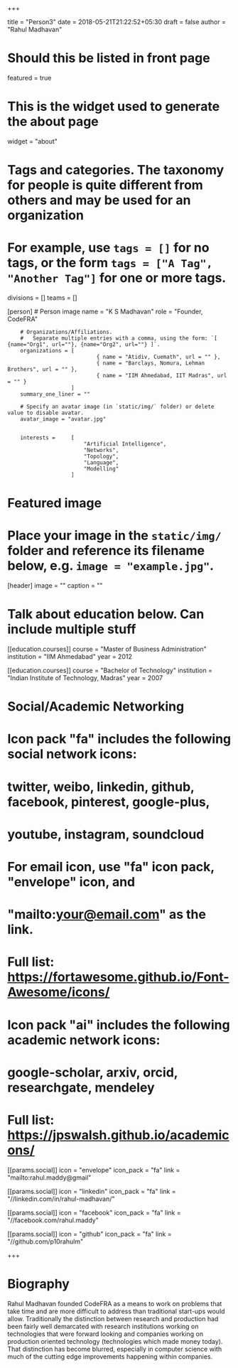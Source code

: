 +++

title = "Person3"
date = 2018-05-21T21:22:52+05:30
draft = false
author = "Rahul Madhavan"

# Should this be listed in front page
featured = true

# This is the widget used to generate the about page
widget = "about"

# Tags and categories. The taxonomy for people is quite different from others and may be used for an organization
# For example, use `tags = []` for no tags, or the form `tags = ["A Tag", "Another Tag"]` for one or more tags.
divisions = []
teams = []


[person]
        # Person image
        name = "K S Madhavan"
        role = "Founder, CodeFRA"

        # Organizations/Affiliations.
        #   Separate multiple entries with a comma, using the form: `[ {name="Org1", url=""}, {name="Org2", url=""} ]`.
        organizations = [
                                { name = "Atidiv, Cuemath", url = "" },
                                { name = "Barclays, Nomura, Lehman Brothers", url = "" },
                                { name = "IIM Ahmedabad, IIT Madras", url = "" }
                        ]
        summary_one_liner = ""

        # Specify an avatar image (in `static/img/` folder) or delete value to disable avatar.
        avatar_image = "avatar.jpg"


        interests =     [
                            "Artificial Intelligence",
                            "Networks",
                            "Topology",
                            "Language",
                            "Modelling"
                        ]


# Featured image
# Place your image in the `static/img/` folder and reference its filename below, e.g. `image = "example.jpg"`.
[header]
        image = ""
        caption = ""

# Talk about education below. Can include multiple stuff
[[education.courses]]
          course = "Master of Business Administration"
          institution = "IIM Ahmedabad"
          year = 2012

[[education.courses]]
          course = "Bachelor of Technology"
          institution = "Indian Institute of Technology, Madras"
          year = 2007


# Social/Academic Networking
#
# Icon pack "fa" includes the following social network icons:
#
#   twitter, weibo, linkedin, github, facebook, pinterest, google-plus,
#   youtube, instagram, soundcloud
#
#   For email icon, use "fa" icon pack, "envelope" icon, and
#   "mailto:your@email.com" as the link.
#
#   Full list: https://fortawesome.github.io/Font-Awesome/icons/
#
# Icon pack "ai" includes the following academic network icons:
#
#   google-scholar, arxiv, orcid, researchgate, mendeley
#
#   Full list: https://jpswalsh.github.io/academicons/

[[params.social]]
        icon = "envelope"
        icon_pack = "fa"
        link = "mailto:rahul.maddy@gmail"

[[params.social]]
        icon = "linkedin"
        icon_pack = "fa"
        link = "//linkedin.com/in/rahul-madhavan/"

[[params.social]]
        icon = "facebook"
        icon_pack = "fa"
        link = "//facebook.com/rahul.maddy"

[[params.social]]
        icon = "github"
        icon_pack = "fa"
        link = "//github.com/p10rahulm"

+++
# Biography

Rahul Madhavan founded CodeFRA as a means to work on problems that take time and are more difficult to address than traditional start-ups would allow. Traditionally the distinction between research and production had been fairly well demarcated with research institutions working on technologies that were forward looking and companies working on production oriented technology (technologies which made money today). That distinction has become blurred, especially in computer science with much of the cutting edge improvements happening within companies.
